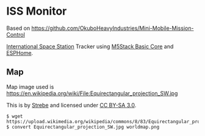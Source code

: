 # ISS Monitor

Based on https://github.com/OkuboHeavyIndustries/Mini-Mobile-Mission-Control

[International Space Station](https://www.nasa.gov/mission_pages/station/main/index.html) Tracker using 
[M5Stack Basic Core](https://shop.m5stack.com/collections/stack-series/products/basic-core-iot-development-kit) and
[ESPHome](https://esphome.io/).

## Map

Map image used is https://en.wikipedia.org/wiki/File:Equirectangular_projection_SW.jpg

This is by [Strebe](https://commons.wikimedia.org/wiki/User:Strebe) and licensed under [CC BY-SA 3.0](https://creativecommons.org/licenses/by-sa/3.0/deed.en).

```
$ wget https://upload.wikimedia.org/wikipedia/commons/8/83/Equirectangular_projection_SW.jpg
$ convert Equirectangular_projection_SW.jpg worldmap.png
```
